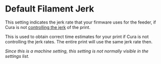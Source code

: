 Default Filament Jerk
====
This setting indicates the jerk rate that your firmware uses for the feeder, if Cura is not [controlling the jerk](../speed/jerk_enabled.md) of the print.

This is used to obtain correct time estimates for your print if Cura is not controlling the jerk rates. The entire print will use the same jerk rate then.

*Since this is a machine setting, this setting is not normally visible in the settings list.*